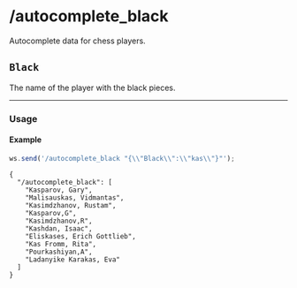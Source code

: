 # /autocomplete_black

Autocomplete data for chess players.

## `Black`

The name of the player with the black pieces.

---

### Usage

#### Example

```js
ws.send('/autocomplete_black "{\\"Black\\":\\"kas\\"}"');
```

```text
{
  "/autocomplete_black": [
    "Kasparov, Gary",
    "Malisauskas, Vidmantas",
    "Kasimdzhanov, Rustam",
    "Kasparov,G",
    "Kasimdzhanov,R",
    "Kashdan, Isaac",
    "Eliskases, Erich Gottlieb",
    "Kas Fromm, Rita",
    "Pourkashiyan,A",
    "Ladanyike Karakas, Eva"
  ]
}
```
